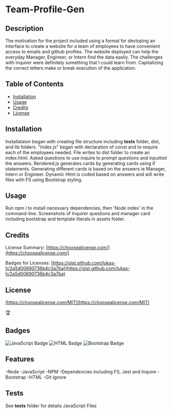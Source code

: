 # Team-Profile-Gen

## Description


The motivation for the project included using a format for devloping an interface to create a website for a team of employees to have convenient access to emails and github profiles. The website deployed can help the everyday Manager, Engineer, or Intern find the data easily. The challenges with inquirer were definitely something that I could learn from. Capitalizing the correct letters make or break execution of the application.

## Table of Contents


- [Installation](#installation)
- [Usage](#usage)
- [Credits](#credits)
- [License](#license)

## Installation

Installataion began with creating file structure including  __tests__ folder, dist, and lib folders. "Index.js" began with declaration of const and to require each of the employees needed. File writes to dist folder to create an index.html. Asked questions to use inquire to prompt questions and inputted the answers. Rendered.js generates cards by generating cards using if statements. Generating different cards is based on the answers ie Manager, Intern or Engineer. Dynamic Html is coded based on answers and will write files with FS using Bootstrap styling. 


## Usage

Run npm i to install necessary dependencies, then 'Node index' in the command-line. 
Screenshots of Inquirer questions and manager card including bootstrap and template literals in assets folder.


## Credits
License Summary: 
[https://choosealicense.com/](https://choosealicense.com/)

Badges for Licenses:
[https://gist.github.com/lukas-h/2a5d00690736b4c3a7ba](https://gist.github.com/lukas-h/2a5d00690736b4c3a7ba)

## License

[https://choosealicense.com/MIT](https://choosealicense.com/MIT)



🏆 
## Badges
<img src="https://img.shields.io/badge/JavaScript-323330?style=flat&logo=javascript&logoColor=F7DF1E" alt="JavaScript Badge"/>
<img src="https://img.shields.io/badge/HTML-239120?style=for-the-badge&logo=html5&logoColor=white" alt="HTML Badge"/>
<img src="https://img.shields.io/badge/Bootstrap-563D7C?style=for-the-badge&logo=bootstrap&logoColor=white" alt="Bootstrap Badge"/>

## Features

-Node
-JavaScript
-NPM
-Dependencies including FS, Jest and Inquire
-Bootstrap
-HTML
-Git Ignore



## Tests

See __tests__ folder for details JavaScript Files
